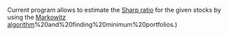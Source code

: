 Current program allows to estimate the [Sharp ratio](https://www.investopedia.com/terms/s/sharperatio.asp) for the given stocks by using the [Markowitz algorithm](https://www.researchgate.net/publication/257864883_Fast_algorithm_for_the_Markowitz_critical_line_method#:~:text=The%20critical%20line%20method%20developed,variance)%20and%20finding%20minimum%20portfolios.)
